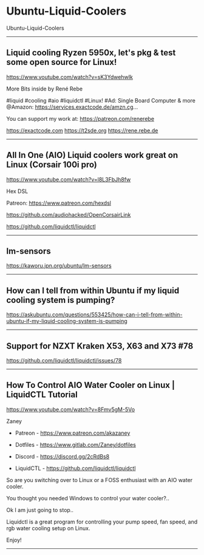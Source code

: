 # Ubuntu-Liquid-Coolers
Ubuntu-Liquid-Coolers

-------

## Liquid cooling Ryzen 5950x, let's pkg & test some open source for Linux!
https://www.youtube.com/watch?v=sK3YdwehwIk

More Bits inside by René Rebe

#liquid #cooling #aio #liquidctl #Linux! #Ad: Single Board Computer & more @Amazon: https://services.exactcode.de/amzn.cg... 

You can support my work at: https://patreon.com/renerebe

https://exactcode.com https://t2sde.org https://rene.rebe.de

-------

## All In One (AIO) Liquid coolers work great on Linux (Corsair 100i pro)
https://www.youtube.com/watch?v=l8L3FbJh8fw


Hex DSL

Patreon: https://www.patreon.com/hexdsl

https://github.com/audiohacked/OpenCorsairLink

https://github.com/liquidctl/liquidctl


-------

## lm-sensors
https://kaworu.jpn.org/ubuntu/lm-sensors


-------


## How can I tell from within Ubuntu if my liquid cooling system is pumping?
https://askubuntu.com/questions/553425/how-can-i-tell-from-within-ubuntu-if-my-liquid-cooling-system-is-pumping


-------

## Support for NZXT Kraken X53, X63 and X73 #78
https://github.com/liquidctl/liquidctl/issues/78

-------

## How To Control AIO Water Cooler on Linux | LiquidCTL Tutorial
https://www.youtube.com/watch?v=8Fmv5gM-5Vo

Zaney

- Patreon - https://www.patreon.com/akazaney
- Dotfiles - https://www.gitlab.com/Zaney/dotfiles​​​
- Discord - https://discord.gg/2cRdBs8

- LiquidCTL - https://github.com/liquidctl/liquidctl

So are you switching over to Linux or a FOSS enthusiast with an AIO water cooler. 

You thought you needed Windows to control your water cooler?.. 

Ok I am just going to stop.. 

Liquidctl is a great program for controlling your pump speed, fan speed, and rgb water cooling setup on Linux. 

Enjoy!

-------

